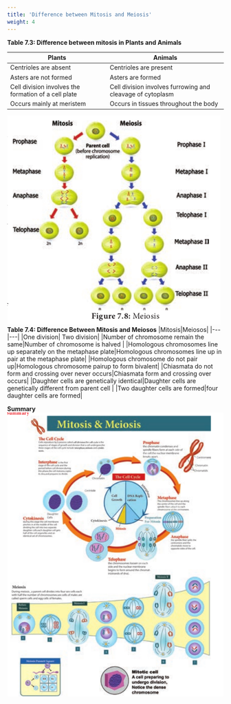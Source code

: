```yaml
---
title: 'Difference between Mitosis and Meiosis'
weight: 4
---
```



**Table 7.3: Difference between mitosis in Plants and Animals**

|**Plants**|**Animals**|
|---|---|
|Centrioles are absent|Centrioles are present|
|Asters are not formed |Asters are formed |
|Cell division involves the formation of a cell plate|Cell division involves furrowing and cleavage of cytoplasm|
|Occurs mainly at meristem|Occurs in tissues throughout the body|

![](7.10.png "")
**Table 7.4: Difference Between Mitosis and Meiosos**
|Mitosis|Meiosos|
|---|---|
|One division| Two division|
|Number of chromosome remain the same|Number of chromosome is halved | 
|Homologous chromosomes line up separately on the metaphase plate|Homologous chromosomes line up in pair at the metaphase plate|
|Homologous chromosome do not pair up|Homologous chromosome pairup to form bivalent| 
|Chiasmata do not form and crossing over never occurs|Chiasmata form and crossing over occurs|
|Daughter cells are genetically identical|Daughter cells are genetically different from parent cell |
|Two daughter cells are formed|four daughter cells are formed|

**Summary**  
![Alt text](7.11.png)